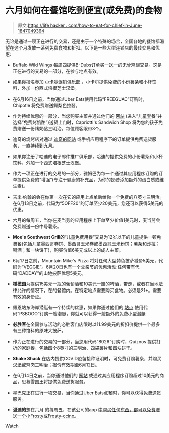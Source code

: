 # 六月如何在餐馆吃到便宜(或免费)的食物

> 原文:[https://life hacker . com/how-to-eat-for-chief-in-June-1847049364](https://lifehacker.com/how-to-eat-for-cheap-or-free-at-restaurants-in-june-1847049364)

无论是通过一项正在进行的交易，还是由于一个特殊的场合，全国各地的餐馆都渴望在这个月发放一系列免费食物和折扣。以下是一些大型连锁店的最佳交易和优惠:

*   Buffalo Wild Wings 每周四提供B-Dubs订单买一送一的无骨鸡翅交易。这是正在进行的交易的一部分，在参与地点有效。

*   如果你报名参加 [小卡尔促销俱乐部](https://www.carlsjr.com/email-signup) ，小卡尔提供免费的小份薯条和小杯饮料，外加一份西式培根芝士汉堡。
*   在6月16日之前，当你通过Uber Eats使用代码“FREEGUAC”订购时，Chipotle 将免费赠送鳄梨色拉酱。
*   作为持续优惠的一部分，当您购买主菜并通过他们的 [网站](https://order.capriottis.com/) (进入“儿童套餐”并选择“免费烤奶酪”)送货上门时，Capriotti's Sandwich Shop 将为您的孩子免费赠送一份烤奶酪三明治。每位顾客限带3个。
*   迪奇的烧烤店对通过 [迪奇的网站](https://www.dickeys.com/) 或手机应用程序下的订单提供免费送货服务，一直持续到九月。
*   如果你注册了哈迪的电子邮件推广俱乐部，哈迪的提供免费的小份薯条和小杯饮料，外加一个西式培根芝士汉堡。
*   作为一项正在进行的交易的一部分，雅姆巴为每一个通过其应用程序订购的订单提供免费的“增强”(专注于健康的补充品，为你的奶昔添加额外的蛋白质或维生素)。
*   吉米·约翰的会在你第一次在它的应用上点单后给你一个免费的八英寸三明治。在6月13日之前，代码为“5OFF20”的订单至少20美元，您还可以获得5美元的优惠。
*   六月的每周五，当你在麦当劳的应用程序上下单至少价值1美元时，麦当劳会免费赠送一份中号薯条。
*   **Moe's Southwest Grill的**“儿童免费用餐”交易为12岁以下的儿童提供一顿免费餐(包括儿童墨西哥卷饼、墨西哥玉米卷或墨西哥玉米粉饼；薯条和沙拉；喝酒；和一块饼干)，购买价值6美元或以上的成人主菜。
*   6月17日之前，Mountain Mike's Pizza 将对任何大型特色披萨减价5美元，代码为“VEGGIE”。6月20日也有一个父亲节的优惠活动:任何带有代码“DADDAY”的山地披萨优惠5美元。
*   **橄榄园**为提供15美元一瓶的葡萄酒和10美元一罐的啤酒，带走，或者在当地法律允许的情况下，在的餐馆内。在特定地点需要购买食物。必须是21+。需要有效的身份证。
*   佩恩站东海岸潜艇有一个持续的优惠，如果你通过他们的 [站点](https://order.penn-station.com/#/) 使用代码“PSBOGO”订购一艘潜艇，你就可以获得一艘额外的免费小型潜艇
*   **必胜客**在全国参与活动的必胜客门店限时以11.99美元的折扣价提供一个最多有三种馅料的原味大披萨。
*   作为正在进行的交易的一部分，当您用代码“8026”订购时，Quiznos 提供打折的家庭餐，包括四个8英寸的三明治、四袋薯片和四块饼干。
*   **Shake Shack** 在店内提供COVID疫苗接种证明时，可免费订购薯条，并购买汉堡或鸡肉三明治；报价有效期至6月12日。
*   在6月14日之前，当你通过他们的 [网站](https://order.smoothieking.com/) 或通过其应用程序订购超过10美元的商品，思慕雪国王将提供免费送货服务。
*   星巴克正在进行一项交易，当你通过Uber Eats点餐时，你可以获得免费送货服务。
*   **温迪的**想在六月 的每周五，在该公司的app [中购买任何东西，都可以免费赠送一个小Frosty或Frosty-ccino。](https://lifehacker.com/get-a-free-frosty-every-friday-in-june-at-wendys-1847039907) 

Watch